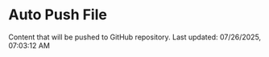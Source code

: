# Auto Push File

Content that will be pushed to GitHub repository.
Last updated: 07/26/2025, 07:03:12 AM